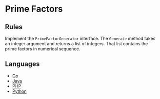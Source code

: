 # Prime Factors

## Rules

Implement the `PrimeFactorGenerator` interface.
The `Generate` method takes an integer argument and returns a list of integers.
That list contains the prime factors in numerical sequence.

## Languages

- [Go](/pdt256/kata/tree/master/go/src/PrimeFactors)
- [Java](/pdt256/kata/tree/master/java/src/PrimeFactors)
- [PHP](/pdt256/kata/tree/master/php/src/PrimeFactors)
- [Python](/pdt256/kata/tree/master/python/src/PrimeFactors)
